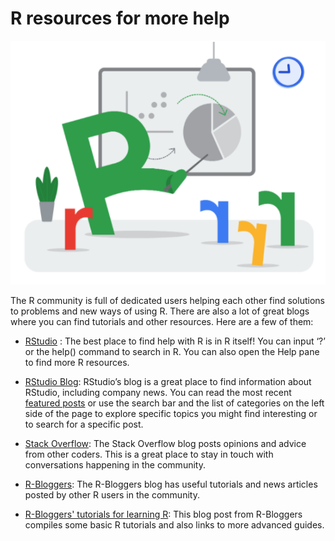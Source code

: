 # R resources for more help    

![alt text](https://github.com/paulohl/Data_Analysis_R_Programming/blob/main/img/Screen-Shot-07.png)    



The R community is full of dedicated users helping each other find solutions to problems and new ways of using R. There are also a lot of great blogs where you can find tutorials 
and other resources.  Here are a few of them:

* [RStudio](https://rstudio.com/)
: The best place to find help with R is in R itself! You can input ‘?’ or the help() command to search in R. You can also open the Help pane to find more R resources. 

* [RStudio Blog](https://blog.rstudio.com/):
 RStudio’s blog is a great place to find information about RStudio, including company news.  You can read the most recent 
[featured posts](https://blog.rstudio.com/categories/featured/)
 or use the search bar and the list of categories on the left side of the page to explore specific topics you might find interesting or to search for a specific post. 

* [Stack Overflow](https://stackoverflow.blog/):
 The Stack Overflow blog posts opinions and advice from other coders. This is a great place to stay in touch with conversations happening in the community. 

* [R-Bloggers](https://www.r-bloggers.com/):
 The R-Bloggers blog has useful tutorials and news articles posted by other R users in the community. 

* [R-Bloggers' tutorials for learning R](https://www.r-bloggers.com/2015/12/how-to-learn-r-2/#h.y5b98o9o2h1r): 
This blog post from R-Bloggers compiles some basic R tutorials and also links to more advanced guides.       

